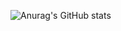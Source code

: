 ![Anurag's GitHub stats](https://github-readme-stats.vercel.app/api?username=顶峰视野&show_icons=true&theme=radical)
